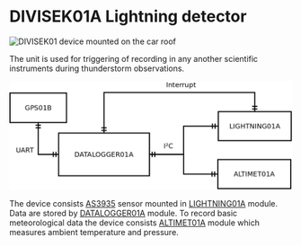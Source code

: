 # DIVISEK01A Lightning detector

![DIVISEK01 device mounted on the car roof](doc/img/bDIVISEK01.png)


The unit is used for triggering of recording in any another scientific instruments during thunderstorm observations. 

![Block schematics of DIVISEK01 device](doc/img/block_schematics.png)


The device consists [AS3935](https://ams.com/as3935) sensor mounted in [LIGHTNING01A](https://mlab.cz/module/LIGHTNING01A) module. 
Data are stored by [DATALOGGER01A](https://mlab.cz/module/DATALOGGER01A) module. To record basic meteorological data the device consists [ALTIMET01A](https://mlab.cz/module/ALTIMET01A) module which measures ambient temperature and pressure. 


